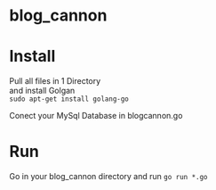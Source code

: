 # blog_cannon

# Install
Pull all files in 1 Directory  
and install Golgan  
`sudo apt-get install golang-go`

Conect your MySql Database in blogcannon.go  


# Run
Go in your blog_cannon directory and run `go run *.go`
